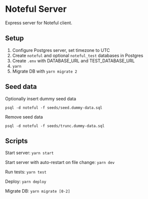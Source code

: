 # Noteful Server

Express server for Noteful client.

## Setup

1. Configure Postgres server, set timezone to UTC
2. Create `noteful` and optional `noteful_test` databases in Postgres
3. Create `.env` with DATABASE_URL and TEST_DATABASE_URL
4. `yarn`
5. Migrate DB with `yarn migrate 2`

## Seed data

Optionally insert dummy seed data

`psql -d noteful -f seeds/seed.dummy-data.sql`

Remove seed data

`psql -d noteful -f seeds/trunc.dummy-data.sql`

## Scripts

Start server: `yarn start`

Start server with auto-restart on file change: `yarn dev`

Run tests: `yarn test`

Deploy: `yarn deploy`

Migrate DB: `yarn migrate [0-2]`
